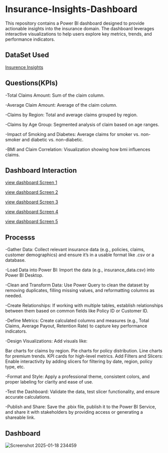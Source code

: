 # Insurance-Insights-Dashboard
This repository contains a Power BI dashboard designed to provide actionable insights into the insurance domain. The dashboard leverages interactive visualizations to help users explore key metrics, trends, and performance indicators.

## DataSet Used
<a href="https://github.com/Sumanth-b-s/Insurance-Insights-Dashboard/blob/main/insurance_data.csv"> Insurence Insights</a>

## Questions(KPIs)
-Total Claims Amount: Sum of the claim column.

-Average Claim Amount: Average of the claim column.

-Claims by Region: Total and average claims grouped by region.

-Claims by Age Group: Segmented analysis of claim based on age ranges.

-Impact of Smoking and Diabetes: Average claims for smoker vs. non-smoker and diabetic vs. non-diabetic.

-BMI and Claim Correlation: Visualization showing how bmi influences claims.

## Dashboard Interaction 
<a href=https://github.com/Sumanth-b-s/Insurance-Insights-Dashboard/blob/main/Screenshot%202025-01-18%20234656.png> view dashboard Screen 1 </a>

<a href=https://github.com/Sumanth-b-s/Insurance-Insights-Dashboard/blob/main/Screenshot%202025-01-18%20234614.png> view dashboard Screen 2 </a>

<a href=https://github.com/Sumanth-b-s/Insurance-Insights-Dashboard/blob/main/Screenshot%202025-01-18%20234553.png> view dashboard Screen 3 </a>

<a href=https://github.com/Sumanth-b-s/Insurance-Insights-Dashboard/blob/main/Screenshot%202025-01-18%20234530.png> view dashboard Screen 4 </a>

<a href=https://github.com/Sumanth-b-s/Insurance-Insights-Dashboard/blob/main/Screenshot%202025-01-18%20234459.png> view dashboard Screen 5 </a>

## Processs
-Gather Data: Collect relevant insurance data (e.g., policies, claims, customer demographics) and ensure it’s in a usable format like .csv or a database.

-Load Data into Power BI: Import the data (e.g., insurance_data.csv) into Power BI Desktop.

-Clean and Transform Data: Use Power Query to clean the dataset by removing duplicates, filling missing values, and reformatting columns as needed.

-Create Relationships: If working with multiple tables, establish relationships between them based on common fields like Policy ID or Customer ID.

-Define Metrics: Create calculated columns and measures (e.g., Total Claims, Average Payout, Retention Rate) to capture key performance indicators.

-Design Visualizations: Add visuals like:

  Bar charts for claims by region.
  Pie charts for policy distribution.
  Line charts for premium trends.
  KPI cards for high-level metrics.
  Add Filters and Slicers: Enable interactivity by adding slicers for filtering by date, region, policy type, etc.

-Format and Style: Apply a professional theme, consistent colors, and proper labeling for clarity and ease of use.

-Test the Dashboard: Validate the data, test slicer functionality, and ensure accurate calculations.

-Publish and Share: Save the .pbix file, publish it to the Power BI Service, and share it with stakeholders by providing access or generating a shareable link.

## Dashboard
![Screenshot 2025-01-18 234459](https://github.com/user-attachments/assets/340b7e68-355e-45b1-9bdc-9690b83e8c78)




